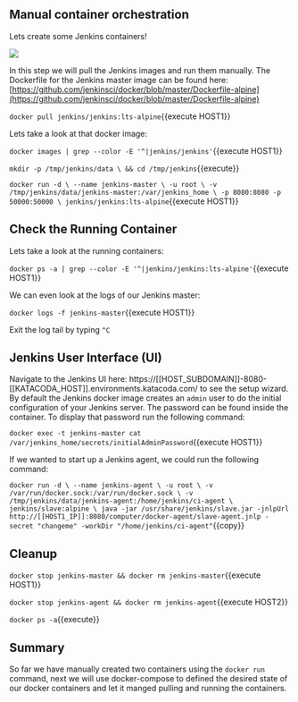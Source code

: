 ## Manual container orchestration

Lets create some Jenkins containers!

![](http://www.scmgalaxy.com/tutorials/wp-content/uploads/2018/05/jenkins-architecture-master-slave.jpg)

In this step we will pull the Jenkins images and run them manually. The Dockerfile for the Jenkins master image can be found here: [https://github.com/jenkinsci/docker/blob/master/Dockerfile-alpine](https://github.com/jenkinsci/docker/blob/master/Dockerfile-alpine)

`docker pull jenkins/jenkins:lts-alpine`{{execute HOST1}}

Lets take a look at that docker image:

`docker images | grep --color -E '^|jenkins/jenkins'`{{execute HOST1}}

`mkdir -p /tmp/jenkins/data \
    && cd /tmp/jenkins`{{execute}}

`docker run -d \
    --name jenkins-master \
    -u root \
    -v /tmp/jenkins/data/jenkins-master:/var/jenkins_home \
    -p 8080:8080 -p 50000:50000 \
    jenkins/jenkins:lts-alpine`{{execute HOST1}}

## Check the Running Container

Lets take a look at the running containers:

`docker ps -a | grep --color -E '^|jenkins/jenkins:lts-alpine'`{{execute HOST1}}

We can even look at the logs of our Jenkins master:

`docker logs -f jenkins-master`{{execute HOST1}}

Exit the log tail by typing `^C`

## Jenkins User Interface (UI)

Navigate to the Jenkins UI here: https://[[HOST_SUBDOMAIN]]-8080-[[KATACODA_HOST]].environments.katacoda.com/ to see the setup wizard. By default the Jenkins docker image creates an `admin` user to do the initial configuration of your Jenkins server. The password can be found inside the container. To display that password run the following command:

`docker exec -t jenkins-master cat /var/jenkins_home/secrets/initialAdminPassword`{{execute HOST1}}

If we wanted to start up a Jenkins agent, we could run the following command:

`docker run -d \
    --name jenkins-agent \
    -u root \
    -v /var/run/docker.sock:/var/run/docker.sock \
    -v /tmp/jenkins/data/jenkins-agent:/home/jenkins/ci-agent \
    jenkins/slave:alpine \
    java -jar /usr/share/jenkins/slave.jar -jnlpUrl http://[[HOST1_IP]]:8080/computer/docker-agent/slave-agent.jnlp -secret "changeme" -workDir "/home/jenkins/ci-agent"`{{copy}}

## Cleanup
`docker stop jenkins-master && docker rm jenkins-master`{{execute HOST1}}

`docker stop jenkins-agent && docker rm jenkins-agent`{{execute HOST2}}

`docker ps -a`{{execute}}

## Summary

So far we have manually created two containers using the `docker run` command, next we will use docker-compose to defined the desired state of our docker containers and let it manged pulling and running the containers.